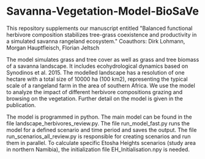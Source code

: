 # Savanna-Vegetation-Model-BioSaVe

This repository supplements our manuscript entitled "Balanced functional herbivore composition stabilizes tree-grass coexistence and productivity in a simulated savanna rangeland ecosystem."
Coauthors: Dirk Lohmann, Morgan Hauptfleisch, Florian Jeltsch

The model simulates grass and tree cover as well as grass and tree biomass of a savanna landscape. It includes ecohydrological dynamics based on Synodinos et al. 2015. The modelled landscape has a resolution of one hectare with a total size of 10000 ha (100 km2), representing the typical scale of a rangeland farm in the area of southern Africa. We use the model to analyze the impact of different herbivore compositions grazing and browsing on the vegetation. Further detail on the model is given in the publication.  

The model is programmed in python. The main model can be found in the file landscape_herbivores_review.py. The file run_model_fast.py runs the model for a defined scenario and time period and saves the output. The file run_scenarios_all_review.py is responsible for creating scenarios and run them in parallel. To calculate specific Etosha Heights scenarios (study area in northern Namibia), the initialization file EH_Initialisation.npy is needed.

